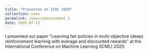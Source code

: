 ```yaml
---
title: "Presented at ICML 2020"
collection: news
permalink: /news/anouncement_1
date: 2020-07-13
---
```


I presented our paper "Learning fair policies in multi-objective (deep) reinforcement learning with average and discounted rewards" at the International Conference on Machine Learning (ICML) 2020.
